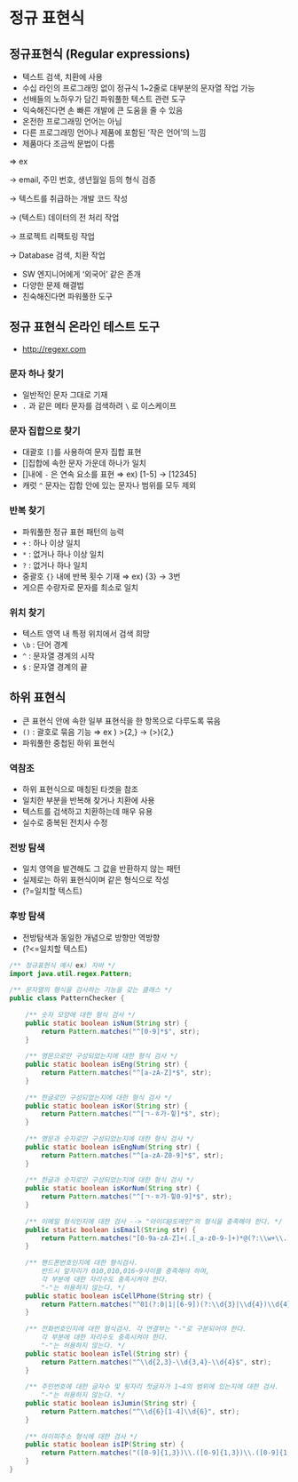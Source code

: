 # 정규 표현식

## 정규표현식 (Regular expressions)

- 텍스트 검색, 치환에 사용
- 수십 라인의 프로그래밍 없이 정규식 1~2줄로 대부분의 문자열 작업 가능
- 선배들의 노하우가 담긴 파워풀한 텍스트 관련 도구
- 익숙해진다면 손 빠른 개발에 큰 도움을 줄 수 있음
- 온전한 프로그래밍 언어는 아님
- 다른 프로그래밍 언어나 제품에 포함된 ‘작은 언어’의 느낌
- 제품마다 조금씩 문법이 다름

⇒ ex

→ email, 주민 번호, 생년월일 등의 형식 검증

→ 텍스트를 취급하는 개발 코드 작성

→ (텍스트) 데이터의 전 처리 작업

→ 프로젝트 리팩토링 작업

→ Database 검색, 치환 작업

- SW 엔지니어에게 ‘외국어’ 같은 존개
- 다양한 문제 해결법
- 친숙해진다면 파워풀한 도구

## 정규 표현식 온라인 테스트 도구

- http://regexr.com

### 문자 하나 찾기

- 일반적인 문자 그대로 기재
- `.` 과 같은 메타 문자를 검색하려 `\` 로 이스케이프

### 문자 집합으로 찾기

- 대괄호 `[]`를 사용하여 문자 집합 표현
- []집합에 속한 문자 가운데 하나가 일치
- []내에 `-` 은 연속 요소를 표현 ⇒ ex) [1-5] → [12345]
- 캐럿 `^` 문자는 잡합 안에 있는 문자나 범위를 모두 제외

### 반복 찾기

- 파워풀한 정규 표현 패턴의 능력
- `+` : 하나 이상 일치
- `*` : 없거나 하나 이상 일치
- `?` : 없거나 하나 일치
- 중괄호 `{}` 내에 반복 횟수 기재 ⇒ ex) {3} → 3번
- 게으른 수량자로 문자를 최소로 일치

### 위치 찾기

- 텍스트 영역 내 특정 위치에서 검색 희망
- `\b` : 단어 경계
- `^` : 문자열 경계의 시작
- `$` : 문자열 경계의 끝

## 하위 표현식

- 큰 표현식 안에 속한 일부 표현식을 한 항목으로 다루도록 묶음
- `()` : 괄호로 묶음 기능 ⇒ ex ) &gt;{2,} → (&gt;){2,}
- 파워풀한 중첩된 하위 표현식

### 역참조

- 하위 표현식으로 매칭된 타겟을 참조
- 일치한 부분을 반복해 찾거나 치환에 사용
- 텍스트를 검색하고 치환하는데 매우 유용
- 실수로 중복된 전치사 수정

### 전방 탐색

- 일치 영역을 발견해도 그 값을 반환하지 않는 패턴
- 실제로는 하위 표현식이며 같은 형식으로 작성
- (?=일치할 텍스트)

### 후방 탐색

- 전방탐색과 동일한 개념으로 방향만 역방향
- (?<=일치할 텍스트)

```java
/** 정규표현식 예시 ex) 자바 */
import java.util.regex.Pattern;
 
/** 문자열의 형식을 검사하는 기능을 갖는 클래스 */
public class PatternChecker {
     
    /** 숫자 모양에 대한 형식 검사 */
    public static boolean isNum(String str) {
        return Pattern.matches("^[0-9]*$", str);
    }
     
    /** 영문으로만 구성되었는지에 대한 형식 검사 */
    public static boolean isEng(String str) {
        return Pattern.matches("^[a-zA-Z]*$", str);
    }
     
    /** 한글로만 구성되었는지에 대한 형식 검사 */
    public static boolean isKor(String str) {
        return Pattern.matches("^[ㄱ-ㅎ가-힣]*$", str);
    }
     
    /** 영문과 숫자로만 구성되었는지에 대한 형식 검사 */
    public static boolean isEngNum(String str) {
        return Pattern.matches("^[a-zA-Z0-9]*$", str);
    }
     
    /** 한글과 숫자로만 구성되었는지에 대한 형식 검사 */
    public static boolean isKorNum(String str) {
        return Pattern.matches("^[ㄱ-ㅎ가-힣0-9]*$", str);
    }
     
    /** 이메일 형식인지에 대한 검사 --> "아이디@도메인"의 형식을 충족해야 한다. */
    public static boolean isEmail(String str) {
        return Pattern.matches("[0-9a-zA-Z]+(.[_a-z0-9-]+)*@(?:\\w+\\.)+\\w+$", str);
    }
     
    /** 핸드폰번호인지에 대한 형식검사.
        반드시 앞자리가 010,010,016~9사이를 충족해야 하며,
        각 부분에 대한 자리수도 충족시켜야 한다.
        "-"는 허용하지 않는다. */
    public static boolean isCellPhone(String str) {
        return Pattern.matches("^01(?:0|1|[6-9])(?:\\d{3}|\\d{4})\\d{4}$", str);
    }
     
    /** 전화번호인지에 대한 형식검사. 각 연결부는 "-"로 구분되어야 한다.
        각 부분에 대한 자리수도 충족시켜야 한다.
        "-"는 허용하지 않는다. */
    public static boolean isTel(String str) {
        return Pattern.matches("^\\d{2,3}-\\d{3,4}-\\d{4}$", str);
    }
     
    /** 주민번호에 대한 글자수 및 뒷자리 첫글자가 1~4의 범위에 있는지에 대한 검사.
        "-"는 허용하지 않는다. */
    public static boolean isJumin(String str) {
        return Pattern.matches("^\\d{6}[1-4]\\d{6}", str);
    }
     
    /** 아이피주소 형식에 대한 검사 */
    public static boolean isIP(String str) {
        return Pattern.matches("([0-9]{1,3})\\.([0-9]{1,3})\\.([0-9]{1,3})\\.([0-9]{1,3})", str);
    }
}
```